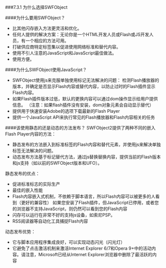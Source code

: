 ###7.3.1 为什么选择SWFObject

####为什么要用SWFObject？
- 比其他闪存嵌入方法更灵活和优化。
- 任何人提供的解决方案：无论你是一个HTML开发人员或Flash或JS开发人员，有一个相应的方法可用。
- 打破供应商特定标签集以促进使用网络标准和替代内容。
- 使用不引人注意的JavaScript和JavaScript最佳做法。
- 使用方便。

####为什么SWFObject使用JavaScript？
- SWFObject使用js来克服单独使用标记无法解决的问题：
检测Flash播放器的版本，并确定是否显示Flash内容或替代内容，以防止过时的Flash插件显示Flash内容。
- 如果Flash插件版本过低，默认的更换内容可以通过dom操作显示给用户提供信息。 （注意：如果flash插件没有安装，dom对象元素会自动显示替代）
- 提供用于快速安装Adobe的选项下载最新的Flash Player
- 提供一个JavaScript API来执行常见的Flash播放器和Flash内容相关的任务
 

####该使用静态的还是动态的方法发布？
SWFObject2提供了两种不同的嵌入Flash Player内容的方法：

- 静态发布的方法嵌入到标准标签的Flash内容和替代元素，并使用js来解决单独标签无法解决的问题。
- 动态发布方法基于标记替代方法，通过js替换替换内容，提供当前的Flash版本和js支持（如以前的SWFObject版本和UFO）。

静态发布的优点：

- 促进标准标志的实际生产
- 最佳的嵌入性能
- Flash内容嵌入式机制，不依赖于脚本语言，所以Flash内容可以被更多的人看到（更好的兼容性）
如果您安装了Flash插件，但JavaScript已停用，或者您的浏览器不支持JavaScript，则仍然可以看到您的Flash内容
- 闪存可以运行在非常不好的支持js设备，如索尼PSP。
- RSS阅读器等自动化工具捕捉Flash内容

动态发布优势：
- 它与脚本应用程序集成良好，可以实现动态闪光（闪光灯）
- 它避免了点击激活机制来激活Internet Explorer 6/7和Opera 9+中的活动内容。请注意，Microsoft已经从Internet Explorer浏览器中删除了最活跃的内容